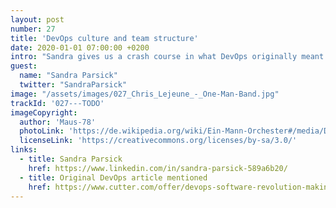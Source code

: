 ```yaml
---
layout: post
number: 27
title: 'DevOps culture and team structure'
date: 2020-01-01 07:00:00 +0200
intro: "Sandra gives us a crash course in what DevOps originally meant and means, when you are a DevOp person and what you would need."
guest:
  name: "Sandra Parsick"
  twitter: "SandraParsick"
image: "/assets/images/027_Chris_Lejeune_-_One-Man-Band.jpg"
trackId: '027---TODO'
imageCopyright:
  author: 'Maus-78'
  photoLink: 'https://de.wikipedia.org/wiki/Ein-Mann-Orchester#/media/Datei:Chris_Lejeune_-_One-Man-Band.jpg'
  licenseLink: 'https://creativecommons.org/licenses/by-sa/3.0/'
links:
  - title: Sandra Parsick
    href: https://www.linkedin.com/in/sandra-parsick-589a6b20/
  - title: Original DevOps article mentioned
    href: https://www.cutter.com/offer/devops-software-revolution-making-0
---
```

